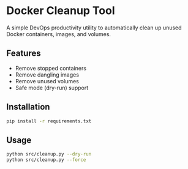 # Docker Cleanup Tool

A simple DevOps productivity utility to automatically clean up unused Docker containers, images, and volumes.

## Features
- Remove stopped containers
- Remove dangling images
- Remove unused volumes
- Safe mode (dry-run) support

## Installation
```bash
pip install -r requirements.txt
```

## Usage
```bash
python src/cleanup.py --dry-run
python src/cleanup.py --force
```

